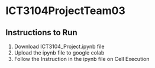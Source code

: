 # ICT3104ProjectTeam03

## Instructions to Run
1. Download ICT3104_Project.ipynb file
2. Upload the ipynb file to google colab
3. Follow the Instruction in the ipynb file on Cell Execution
